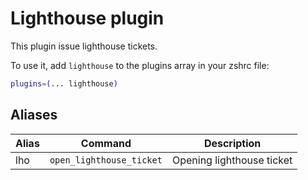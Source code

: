 # Lighthouse plugin

This plugin issue lighthouse tickets.

To use it, add `lighthouse` to the plugins array in your zshrc file:

```zsh
plugins=(... lighthouse)
```

## Aliases

| Alias | Command                                | Description                                          |
|-------|----------------------------------------|------------------------------------------------------|
| lho   | `open_lighthouse_ticket`               | Opening lighthouse ticket                            |